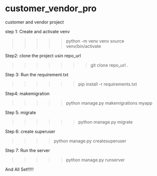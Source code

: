 # customer_vendor_pro
customer and vendor project

step 1: Create and activate venv
>>>>> python -m venv venv
>>>>> source venv/bin/activate

Step2: clone the project usin repo_url
>>>>>>> git clone repo_url .

Step 3: Run the requirement.txt
>>>>>> pip install -r requirements.txt

Step4: makemigration
>>>>>  python manage.py makemigrations myapp

Step 5: migrate
>>>>>>  python manage.py migrate

Step 6: create superuser
>>>> python manage.py createsuperuser

Step 7: Run the server
>>>>> python manage.py runserver


And All Set!!!!!

